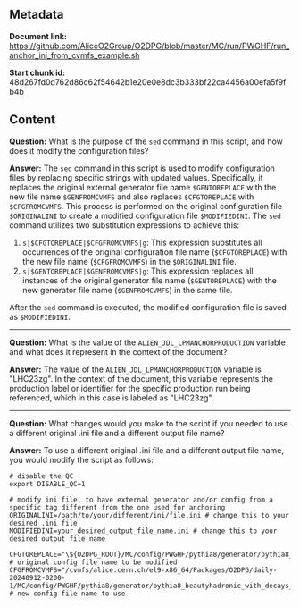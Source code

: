 ## Metadata

**Document link:** https://github.com/AliceO2Group/O2DPG/blob/master/MC/run/PWGHF/run_anchor_ini_from_cvmfs_example.sh

**Start chunk id:** 48d267fd0d762d86c62f54642b1e20e0e8dc3b333bf22ca4456a00efa5f9fb4b

## Content

**Question:** What is the purpose of the `sed` command in this script, and how does it modify the configuration files?

**Answer:** The `sed` command in this script is used to modify configuration files by replacing specific strings with updated values. Specifically, it replaces the original external generator file name `$GENTOREPLACE` with the new file name `$GENFROMCVMFS` and also replaces `$CFGTOREPLACE` with `$CFGFROMCVMFS`. This process is performed on the original configuration file `$ORIGINALINI` to create a modified configuration file `$MODIFIEDINI`. The `sed` command utilizes two substitution expressions to achieve this:

1. `s|$CFGTOREPLACE|$CFGFROMCVMFS|g`: This expression substitutes all occurrences of the original configuration file name (`$CFGTOREPLACE`) with the new file name (`$CFGFROMCVMFS`) in the `$ORIGINALINI` file.
2. `s|$GENTOREPLACE|$GENFROMCVMFS|g`: This expression replaces all instances of the original generator file name (`$GENTOREPLACE`) with the new generator file name (`$GENFROMCVMFS`) in the same file.

After the `sed` command is executed, the modified configuration file is saved as `$MODIFIEDINI`.

---

**Question:** What is the value of the `ALIEN_JDL_LPMANCHORPRODUCTION` variable and what does it represent in the context of the document?

**Answer:** The value of the `ALIEN_JDL_LPMANCHORPRODUCTION` variable is "LHC23zg". In the context of the document, this variable represents the production label or identifier for the specific production run being referenced, which in this case is labeled as "LHC23zg".

---

**Question:** What changes would you make to the script if you needed to use a different original .ini file and a different output file name?

**Answer:** To use a different original .ini file and a different output file name, you would modify the script as follows:

```
# disable the QC
export DISABLE_QC=1

# modify ini file, to have external generator and/or config from a specific tag different from the one used for anchoring
ORIGINALINI=/path/to/your/different/ini/file.ini # change this to your desired .ini file
MODIFIEDINI=your_desired_output_file_name.ini # change this to your desired output file name

CFGTOREPLACE="\${O2DPG_ROOT}/MC/config/PWGHF/pythia8/generator/pythia8_beautyhadronic_with_decays_Mode2.cfg" # original config file name to be modified
CFGFROMCVMFS="/cvmfs/alice.cern.ch/el9-x86_64/Packages/O2DPG/daily-20240912-0200-1/MC/config/PWGHF/pythia8/generator/pythia8_beautyhadronic_with_decays_Mode2.cfg" # new config file name to use
```